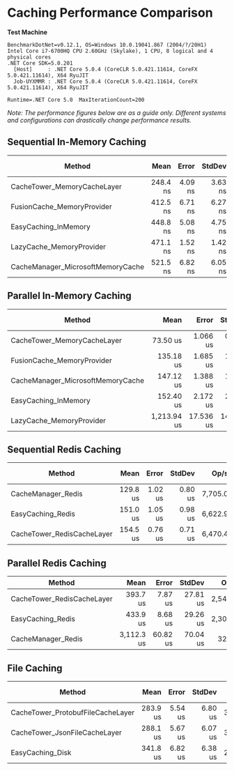 # Caching Performance Comparison

**Test Machine**

```
BenchmarkDotNet=v0.12.1, OS=Windows 10.0.19041.867 (2004/?/20H1)
Intel Core i7-6700HQ CPU 2.60GHz (Skylake), 1 CPU, 8 logical and 4 physical cores
.NET Core SDK=5.0.201
  [Host]     : .NET Core 5.0.4 (CoreCLR 5.0.421.11614, CoreFX 5.0.421.11614), X64 RyuJIT
  Job-UYXMMR : .NET Core 5.0.4 (CoreCLR 5.0.421.11614, CoreFX 5.0.421.11614), X64 RyuJIT

Runtime=.NET Core 5.0  MaxIterationCount=200
```

_Note: The performance figures below are as a guide only. Different systems and configurations can drastically change performance results._

## Sequential In-Memory Caching

|                            Method |     Mean |   Error |  StdDev |        Op/s | Ratio | RatioSD |  Gen 0 | Gen 1 | Gen 2 | Allocated |
|---------------------------------- |---------:|--------:|--------:|------------:|------:|--------:|-------:|------:|------:|----------:|
|       CacheTower_MemoryCacheLayer | 248.4 ns | 4.09 ns | 3.63 ns | 4,026,201.7 |  1.00 |    0.00 | 0.0229 |     - |     - |      72 B |
|        FusionCache_MemoryProvider | 412.5 ns | 6.71 ns | 6.27 ns | 2,424,230.6 |  1.66 |    0.04 | 0.0458 |     - |     - |     144 B |
|              EasyCaching_InMemory | 448.8 ns | 5.08 ns | 4.75 ns | 2,228,009.7 |  1.81 |    0.04 | 0.0482 |     - |     - |     152 B |
|          LazyCache_MemoryProvider | 471.1 ns | 1.52 ns | 1.42 ns | 2,122,897.1 |  1.90 |    0.03 | 0.1144 |     - |     - |     360 B |
| CacheManager_MicrosoftMemoryCache | 521.5 ns | 6.82 ns | 6.05 ns | 1,917,499.9 |  2.10 |    0.05 | 0.0277 |     - |     - |      88 B |

## Parallel In-Memory Caching

|                            Method |        Mean |     Error |    StdDev |     Op/s | Ratio | RatioSD |    Gen 0 | Gen 1 | Gen 2 | Allocated |
|---------------------------------- |------------:|----------:|----------:|---------:|------:|--------:|---------:|------:|------:|----------:|
|       CacheTower_MemoryCacheLayer |    73.50 us |  1.066 us |  0.997 us | 13,604.8 |  1.00 |    0.00 |   0.8545 |     - |     - |    2.9 KB |
|        FusionCache_MemoryProvider |   135.18 us |  1.685 us |  1.576 us |  7,397.7 |  1.84 |    0.03 |  47.6074 |     - |     - |  144.1 KB |
| CacheManager_MicrosoftMemoryCache |   147.12 us |  1.388 us |  1.230 us |  6,797.1 |  2.00 |    0.03 |  29.2969 |     - |     - |  89.23 KB |
|              EasyCaching_InMemory |   152.40 us |  2.172 us |  2.032 us |  6,561.8 |  2.07 |    0.03 |  49.8047 |     - |     - | 151.49 KB |
|          LazyCache_MemoryProvider | 1,213.94 us | 17.536 us | 14.644 us |    823.8 | 16.56 |    0.28 | 117.1875 |     - |     - | 356.17 KB |


## Sequential Redis Caching

|                     Method |     Mean |   Error |  StdDev |    Op/s | Ratio |  Gen 0 | Gen 1 | Gen 2 | Allocated |
|--------------------------- |---------:|--------:|--------:|--------:|------:|-------:|------:|------:|----------:|
|         CacheManager_Redis | 129.8 us | 1.02 us | 0.80 us | 7,705.0 |  0.84 | 0.7324 |     - |     - |    2376 B |
|          EasyCaching_Redis | 151.0 us | 1.05 us | 0.98 us | 6,622.9 |  0.98 | 0.2441 |     - |     - |    1146 B |
| CacheTower_RedisCacheLayer | 154.5 us | 0.76 us | 0.71 us | 6,470.4 |  1.00 | 0.2441 |     - |     - |     936 B |

## Parallel Redis Caching

|                     Method |       Mean |    Error |   StdDev |    Op/s | Ratio | RatioSD |   Gen 0 |  Gen 1 |  Gen 2 | Allocated |
|--------------------------- |-----------:|---------:|---------:|--------:|------:|--------:|--------:|-------:|-------:|----------:|
| CacheTower_RedisCacheLayer |   393.7 us |  7.87 us | 27.81 us | 2,540.0 |  1.00 |    0.00 | 24.9023 | 9.2773 | 2.9297 | 108.44 KB |
|          EasyCaching_Redis |   433.9 us |  8.68 us | 29.26 us | 2,304.6 |  1.11 |    0.11 | 21.9727 | 9.2773 | 2.4414 | 109.57 KB |
|         CacheManager_Redis | 3,112.3 us | 60.82 us | 70.04 us |   321.3 |  7.98 |    0.74 | 82.0313 |      - |      - | 242.82 KB |

## File Caching

|                            Method |     Mean |   Error |  StdDev |    Op/s | Ratio | RatioSD |  Gen 0 | Gen 1 | Gen 2 | Allocated |
|---------------------------------- |---------:|--------:|--------:|--------:|------:|--------:|-------:|------:|------:|----------:|
| CacheTower_ProtobufFileCacheLayer | 283.9 us | 5.54 us | 6.80 us | 3,522.7 |  0.99 |    0.04 | 0.9766 |     - |     - |   3.13 KB |
|     CacheTower_JsonFileCacheLayer | 288.1 us | 5.67 us | 6.07 us | 3,471.4 |  1.00 |    0.00 | 2.9297 |     - |     - |   8.66 KB |
|                  EasyCaching_Disk | 341.8 us | 6.82 us | 6.38 us | 2,925.6 |  1.19 |    0.03 | 1.4648 |     - |     - |   5.09 KB |